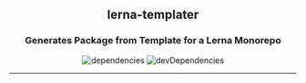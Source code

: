 <h2 align="center">lerna-templater</h2>
<h3 align="center">Generates Package from Template for a Lerna Monorepo</h3>
<p align="center">
  <img src="https://david-dm.org/rdarida/lerna-templater/status.svg" alt="dependencies">
  <img src="https://david-dm.org/rdarida/lerna-templater/dev-status.svg" alt="devDependencies">
</p>
<hr>
